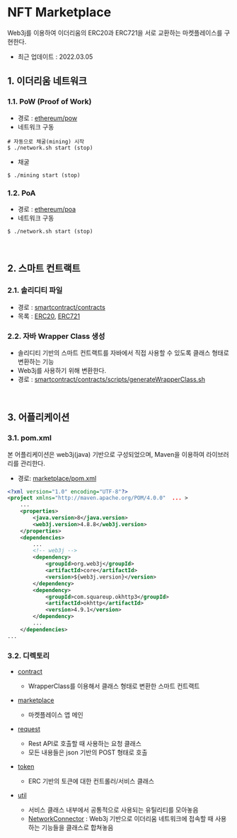 # NFT Marketplace

Web3j를 이용하여 이더리움의 ERC20과 ERC721을 서로 교환하는 마켓플레이스를 구현한다.
- 최근 업데이트 : 2022.03.05

## 1. 이더리움 네트워크

### 1.1. PoW (Proof of Work)
- 경로 : [ethereum/pow](ethereum/pow)
- 네트워크 구동 
```
# 자동으로 채굴(mining) 시작
$ ./network.sh start (stop)
```
- 채굴
```
$ ./mining start (stop)
```

### 1.2. PoA
- 경로 : [ethereum/poa](ethereum/poa)
- 네트워크 구동 
```
$ ./network.sh start (stop)
```

<br>

## 2. 스마트 컨트랙트

### 2.1. 솔리디티 파일
- 경로 : [smartcontract/contracts](smartcontract/contracts)
- 목록 : [ERC20](smartcontract/contracts/MyERC20.sol), [ERC721](smartcontract/contracts/MyERC721.sol)

### 2.2. 자바 Wrapper Class 생성
- 솔리디티 기반의 스마트 컨트랙트를 자바에서 직접 사용할 수 있도록 클래스 형태로 변환하는 기능
- Web3j를 사용하기 위해 변환한다.
- 경로 : [smartcontract/contracts/scripts/generateWrapperClass.sh](smartcontract/contracts/scripts/generateWrapperClass.sh)

<br>

## 3. 어플리케이션

### 3.1. pom.xml

본 어플리케이션은 web3j(java) 기반으로 구성되었으며, Maven을 이용하여 라이브러리를 관리한다.
- 경로: [marketplace/pom.xml](marketplace/pom.xml)

```xml
<?xml version="1.0" encoding="UTF-8"?>
<project xmlns="http://maven.apache.org/POM/4.0.0"  ... >
	...
	<properties>
		<java.version>8</java.version>
		<web3j.version>4.8.8</web3j.version>
	</properties>
	<dependencies>
		...
		<!-- web3j -->
		<dependency>
			<groupId>org.web3j</groupId>
			<artifactId>core</artifactId>
			<version>${web3j.version}</version>
		</dependency>		
		<dependency>
			<groupId>com.squareup.okhttp3</groupId>
			<artifactId>okhttp</artifactId>
			<version>4.9.1</version>
		</dependency>
		...
	</dependencies>
...
```

### 3.2. 디렉토리

* [contract](marketplace/src/main/java/com/exercise/contract)
    - WrapperClass를 이용해서 클래스 형태로 변환한 스마트 컨트랙트 

* [marketplace](marketplace/src/main/java/com/exercise/marketplace)
	- 마켓플레이스 앱 메인 

* [request](marketplace/src/main/java/com/exercise/request)
	- Rest API로 호출할 때 사용하는 요청 클래스
	- 모든 내용들은 json 기반의 POST 형태로 호출

* [token](marketplace/src/main/java/com/exercise/token)
	- ERC 기반의 토큰에 대한 컨트롤러/서비스 클래스

* [util](marketplace/src/main/java/com/exercise/util)
	- 서비스 클래스 내부에서 공통적으로 사용되는 유틸리티를 모아놓음
	- [NetworkConnector](marketplace/src/main/java/com/exercise/util/NetworkConnector.java) : Web3j 기반으로 이더리움 네트워크에 접속할 때 사용하는 기능들을 클래스로 합쳐놓음